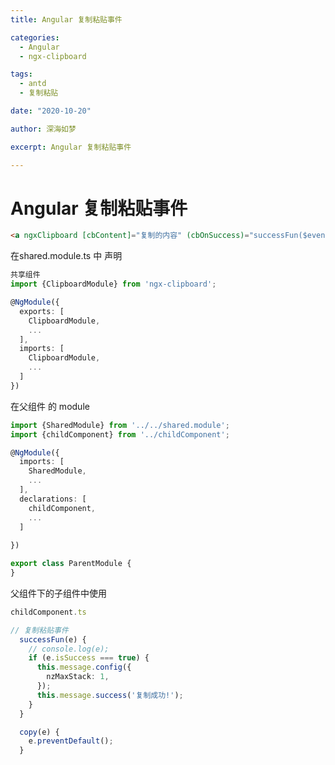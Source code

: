 ```yaml
---
title: Angular 复制粘贴事件

categories:
  - Angular
  - ngx-clipboard

tags:
  - antd
  - 复制粘贴  

date: "2020-10-20"

author: 深海如梦

excerpt: Angular 复制粘贴事件

---
```




# Angular 复制粘贴事件

```html
<a ngxClipboard [cbContent]="复制的内容" (cbOnSuccess)="successFun($event)" (click)="copy($event)">复制粘贴事件</a>
```



在shared.module.ts 中 声明  

```typescript
共享组件
import {ClipboardModule} from 'ngx-clipboard';

@NgModule({
  exports: [
    ClipboardModule,
    ...
  ],
  imports: [
    ClipboardModule,
    ...
  ]
})

```



在父组件 的 module

```typescript
import {SharedModule} from '../../shared.module';
import {childComponent} from '../childComponent';

@NgModule({
  imports: [
    SharedModule,
    ...
  ],
  declarations: [
    childComponent,
    ...
  ]
      
})

export class ParentModule {
}
```



父组件下的子组件中使用

```typescript
childComponent.ts

// 复制粘贴事件
  successFun(e) {
    // console.log(e);
    if (e.isSuccess === true) {
      this.message.config({
        nzMaxStack: 1,
      });
      this.message.success('复制成功!');
    }
  }

  copy(e) {
    e.preventDefault();
  }
```





